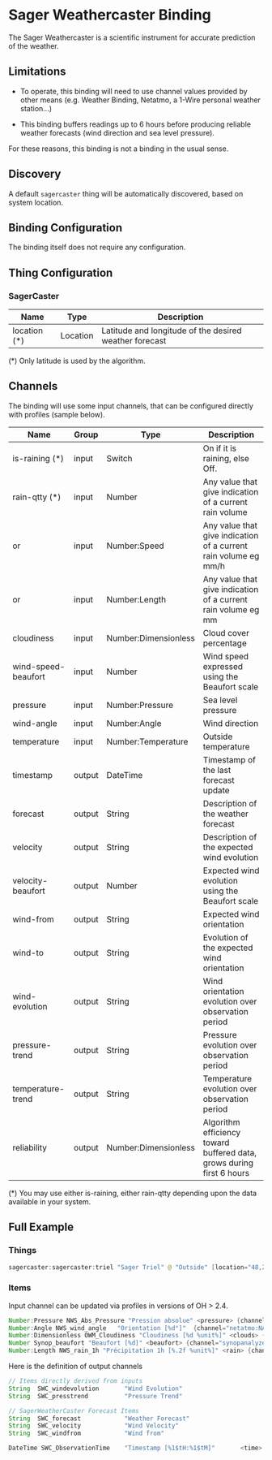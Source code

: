 # Sager Weathercaster Binding

The Sager Weathercaster is a scientific instrument for accurate prediction of the weather.

## Limitations

- To operate, this binding will need to use channel values provided by other means (e.g. Weather Binding, Netatmo, a 1-Wire personal weather station...)

- This binding buffers readings up to 6 hours before producing reliable weather forecasts (wind direction and sea level pressure). 

For these reasons, this binding is not a binding in the usual sense.

## Discovery

A default `sagercaster` thing will be automatically discovered, based on system location.

## Binding Configuration

The binding itself does not require any configuration.

## Thing Configuration

### SagerCaster

| Name         | Type     | Description                                            |
| ------------ | -------- | ------------------------------------------------------ |
| location (*) | Location | Latitude and longitude of the desired weather forecast |

(*) Only latitude is used by the algorithm.

## Channels

The binding will use some input channels, that can be configured directly with profiles (sample below).

| Name                | Group  | Type                 | Description                                                           |
| ------------------- | ------ | -------------------- | --------------------------------------------------------------------- |
| is-raining (*)      | input  | Switch               | On if it is raining, else Off.                                        |
| rain-qtty  (*)      | input  | Number               | Any value that give indication of a current rain volume               |
|        or           | input  | Number:Speed         | Any value that give indication of a current rain volume eg mm/h       |
|        or           | input  | Number:Length        | Any value that give indication of a current rain volume eg mm         |
| cloudiness          | input  | Number:Dimensionless | Cloud cover percentage                                                |
| wind-speed-beaufort | input  | Number               | Wind speed expressed using the Beaufort scale                         |
| pressure            | input  | Number:Pressure      | Sea level pressure                                                    |
| wind-angle          | input  | Number:Angle         | Wind direction                                                        |
| temperature         | input  | Number:Temperature   | Outside temperature                                                   |
| timestamp           | output | DateTime             | Timestamp of the last forecast update                                 |
| forecast            | output | String               | Description of the weather forecast                                   |
| velocity            | output | String               | Description of the expected wind evolution                            |
| velocity-beaufort   | output | Number               | Expected wind evolution using the Beaufort scale                      |
| wind-from           | output | String               | Expected wind orientation                                             |
| wind-to             | output | String               | Evolution of the expected wind orientation                            |
| wind-evolution      | output | String               | Wind orientation evolution over observation period                    |
| pressure-trend      | output | String               | Pressure evolution over observation period                            |
| temperature-trend   | output | String               | Temperature evolution over observation period                         |
| reliability         | output | Number:Dimensionless | Algorithm efficiency toward buffered data, grows during first 6 hours |

(*) You may use either is-raining, either rain-qtty depending upon the data available in your system.

## Full Example

### Things

```java
sagercaster:sagercaster:triel "Sager Triel" @ "Outside" [location="48,2"]
```

### Items

Input channel can be updated via profiles in versions of OH > 2.4.

```java
Number:Pressure NWS_Abs_Pressure "Pression absolue" <pressure> {channel="netatmo:NAMain:home:insidews:AbsolutePressure", channel="sagercaster:sagercaster:triel:input#pressure" [profile="follow"]}
Number:Angle NWS_wind_angle   "Orientation [%d°]"  {channel="netatmo:NAModule2:home:anemometre:WindAngle", channel="sagercaster:sagercaster:triel:input#wind-angle" [profile="follow"]}
Number:Dimensionless OWM_Cloudiness "Cloudiness [%d %unit%]" <clouds> {channel="openweathermap:weather-and-forecast:api:local:current#cloudiness", channel="sagercaster:sagercaster:triel:input#cloudiness" [profile="follow"] }
Number Synop_beaufort "Beaufort [%d]" <beaufort> {channel="synopanalyzer:synopanalyzer:orly:wind-speed-beaufort", channel="sagercaster:sagercaster:triel:input#wind-speed-beaufort" [profile="follow"] }
Number:Length NWS_rain_1h "Précipitation 1h [%.2f %unit%]" <rain> {channel="netatmo:NAModule3:home:pluviometre:SumRain1", channel="sagercaster:sagercaster:triel:input#rain-qtty" [profile="follow"]}
```

Here is the definition of output channels

```java
// Items directly derived from inputs
String  SWC_windevolution       "Wind Evolution"                        (gSager)                {channel="sagercaster:sagercaster:triel:output#wind-evolution"}
String  SWC_presstrend          "Pressure Trend"                        (gSager)                {channel="sagercaster:sagercaster:triel:output#pressure-trend"}

// SagerWeatherCaster Forecast Items
String  SWC_forecast            "Weather Forecast"                      (gSager)                {channel="sagercaster:sagercaster:triel:output#forecast"}
String  SWC_velocity            "Wind Velocity"                         (gSager)                {channel="sagercaster:sagercaster:triel:output#velocity"}
String  SWC_windfrom            "Wind from"                             (gSager)                {channel="sagercaster:sagercaster:triel:output#wind-from"}

DateTime SWC_ObservationTime    "Timestamp [%1$tH:%1$tM]"       <time>  (gSager, gTrackAge)     {channel="sagercaster:sagercaster:triel:output#timestamp" }
```
